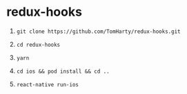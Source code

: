 # redux-hooks

1. `git clone https://github.com/TomHarty/redux-hooks.git`

2. `cd redux-hooks`

3. `yarn`

4. `cd ios && pod install && cd ..`

5. `react-native run-ios`
